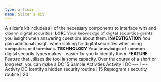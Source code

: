 ```yaml
---
type: artisan
name: Slicer’s kit
---
```

A slicer’s kit includes all of the necessary components to interface with and disarm digital securities.
__LORE__
Your knowledge of digital securities grants you insight when answering questions about them.
__INVESTIGATION__
You gain additional insight when looking for digital securities when using computers and terminals.
__TECHNOLOGY__
Your knowledge of common digital security types makes it easier for you to identify them.
__FEATURE__
Feature that utilizes the tool in some capacity.
Over the course of a short or long rest, you can make a DC 15
Sample Activities
Activity | DC
--- | ---
Activity	DC
Identify a hidden security routine | 15
Reprogram a security routine | 20
